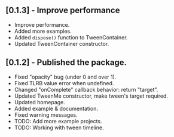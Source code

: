 ## [0.1.3] - Improve performance

* Improve performance.
* Added more examples.
* Added `dispose()` function to TweenContainer.
* Updated TweenContainer constructor.

## [0.1.2] - Published the package.

* Fixed "opacity" bug (under 0 and over 1).
* Fixed TLRB value error when undefined.
* Changed "onComplete" callback behavior: return "target".
* Updated TweenMe constructor, make tween's target required.
* Updated homepage.
* Added example & documentation.
* Fixed warning messages.
* TODO: Add more example projects.
* TODO: Working with tween timeline.
  
